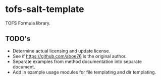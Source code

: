 # tofs-salt-template
TOFS Formula library.



TODO's
------
* Determine actual licensing and update license.
* See if https://github.com/aboe76 is the original author.
* Separate examples from method documentation into separate document.
* Add in example usage modules for file templating and dir templating.
